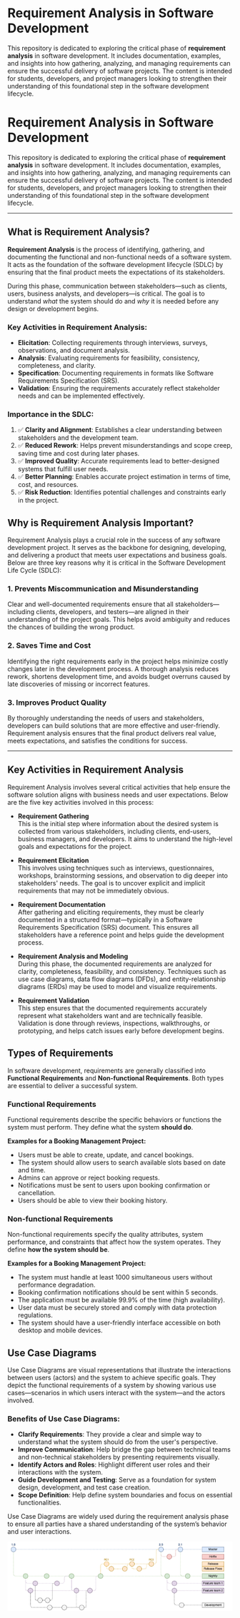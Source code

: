 # Requirement Analysis in Software Development

This repository is dedicated to exploring the critical phase of **requirement analysis** in software development. It includes documentation, examples, and insights into how gathering, analyzing, and managing requirements can ensure the successful delivery of software projects. The content is intended for students, developers, and project managers looking to strengthen their understanding of this foundational step in the software development lifecycle.

# Requirement Analysis in Software Development

This repository is dedicated to exploring the critical phase of **requirement analysis** in software development. It includes documentation, examples, and insights into how gathering, analyzing, and managing requirements can ensure the successful delivery of software projects. The content is intended for students, developers, and project managers looking to strengthen their understanding of this foundational step in the software development lifecycle.

---

## What is Requirement Analysis?

**Requirement Analysis** is the process of identifying, gathering, and documenting the functional and non-functional needs of a software system. It acts as the foundation of the software development lifecycle (SDLC) by ensuring that the final product meets the expectations of its stakeholders.

During this phase, communication between stakeholders—such as clients, users, business analysts, and developers—is critical. The goal is to understand *what* the system should do and *why* it is needed before any design or development begins.

### Key Activities in Requirement Analysis:
- **Elicitation**: Collecting requirements through interviews, surveys, observations, and document analysis.
- **Analysis**: Evaluating requirements for feasibility, consistency, completeness, and clarity.
- **Specification**: Documenting requirements in formats like Software Requirements Specification (SRS).
- **Validation**: Ensuring the requirements accurately reflect stakeholder needs and can be implemented effectively.

### Importance in the SDLC:
1. ✅ **Clarity and Alignment**: Establishes a clear understanding between stakeholders and the development team.
2. ✅ **Reduced Rework**: Helps prevent misunderstandings and scope creep, saving time and cost during later phases.
3. ✅ **Improved Quality**: Accurate requirements lead to better-designed systems that fulfill user needs.
4. ✅ **Better Planning**: Enables accurate project estimation in terms of time, cost, and resources.
5. ✅ **Risk Reduction**: Identifies potential challenges and constraints early in the project.

## Why is Requirement Analysis Important?

Requirement Analysis plays a crucial role in the success of any software development project. It serves as the backbone for designing, developing, and delivering a product that meets user expectations and business goals. Below are three key reasons why it is critical in the Software Development Life Cycle (SDLC):

### 1. Prevents Miscommunication and Misunderstanding
Clear and well-documented requirements ensure that all stakeholders—including clients, developers, and testers—are aligned in their understanding of the project goals. This helps avoid ambiguity and reduces the chances of building the wrong product.

### 2. Saves Time and Cost
Identifying the right requirements early in the project helps minimize costly changes later in the development process. A thorough analysis reduces rework, shortens development time, and avoids budget overruns caused by late discoveries of missing or incorrect features.

### 3. Improves Product Quality
By thoroughly understanding the needs of users and stakeholders, developers can build solutions that are more effective and user-friendly. Requirement analysis ensures that the final product delivers real value, meets expectations, and satisfies the conditions for success.

---

## Key Activities in Requirement Analysis

Requirement Analysis involves several critical activities that help ensure the software solution aligns with business needs and user expectations. Below are the five key activities involved in this process:

- **Requirement Gathering**  
  This is the initial step where information about the desired system is collected from various stakeholders, including clients, end-users, business managers, and developers. It aims to understand the high-level goals and expectations for the project.

- **Requirement Elicitation**  
  This involves using techniques such as interviews, questionnaires, workshops, brainstorming sessions, and observation to dig deeper into stakeholders' needs. The goal is to uncover explicit and implicit requirements that may not be immediately obvious.

- **Requirement Documentation**  
  After gathering and eliciting requirements, they must be clearly documented in a structured format—typically in a Software Requirements Specification (SRS) document. This ensures all stakeholders have a reference point and helps guide the development process.

- **Requirement Analysis and Modeling**  
  During this phase, the documented requirements are analyzed for clarity, completeness, feasibility, and consistency. Techniques such as use case diagrams, data flow diagrams (DFDs), and entity-relationship diagrams (ERDs) may be used to model and visualize requirements.

- **Requirement Validation**  
  This step ensures that the documented requirements accurately represent what stakeholders want and are technically feasible. Validation is done through reviews, inspections, walkthroughs, or prototyping, and helps catch issues early before development begins.

## Types of Requirements

In software development, requirements are generally classified into **Functional Requirements** and **Non-functional Requirements**. Both types are essential to deliver a successful system.

### Functional Requirements

Functional requirements describe the specific behaviors or functions the system must perform. They define what the system **should do**.

**Examples for a Booking Management Project:**
- Users must be able to create, update, and cancel bookings.
- The system should allow users to search available slots based on date and time.
- Admins can approve or reject booking requests.
- Notifications must be sent to users upon booking confirmation or cancellation.
- Users should be able to view their booking history.

### Non-functional Requirements

Non-functional requirements specify the quality attributes, system performance, and constraints that affect how the system operates. They define **how the system should be**.

**Examples for a Booking Management Project:**
- The system must handle at least 1000 simultaneous users without performance degradation.
- Booking confirmation notifications should be sent within 5 seconds.
- The application must be available 99.9% of the time (high availability).
- User data must be securely stored and comply with data protection regulations.
- The system should have a user-friendly interface accessible on both desktop and mobile devices.

## Use Case Diagrams

Use Case Diagrams are visual representations that illustrate the interactions between users (actors) and the system to achieve specific goals. They depict the functional requirements of a system by showing various use cases—scenarios in which users interact with the system—and the actors involved.

### Benefits of Use Case Diagrams:
- **Clarify Requirements**: They provide a clear and simple way to understand what the system should do from the user's perspective.
- **Improve Communication**: Help bridge the gap between technical teams and non-technical stakeholders by presenting requirements visually.
- **Identify Actors and Roles**: Highlight different user roles and their interactions with the system.
- **Guide Development and Testing**: Serve as a foundation for system design, development, and test case creation.
- **Scope Definition**: Help define system boundaries and focus on essential functionalities.

Use Case Diagrams are widely used during the requirement analysis phase to ensure all parties have a shared understanding of the system’s behavior and user interactions.

![usecase](alx-booking-uc.PNG)



